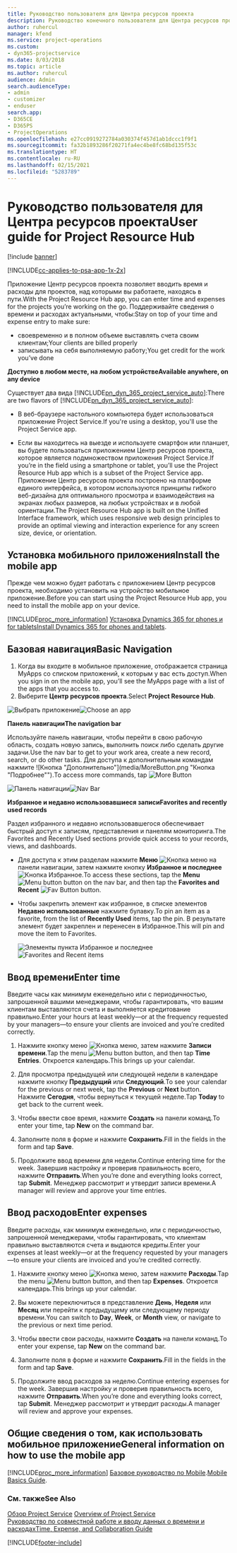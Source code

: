 ```yaml
---
title: Руководство пользователя для Центра ресурсов проекта
description: Руководство конечного пользователя для Центра ресурсов проекта для Project Service
author: ruhercul
manager: kfend
ms.service: project-operations
ms.custom:
- dyn365-projectservice
ms.date: 8/03/2018
ms.topic: article
ms.author: ruhercul
audience: Admin
search.audienceType:
- admin
- customizer
- enduser
search.app:
- D365CE
- D365PS
- ProjectOperations
ms.openlocfilehash: e27cc0919272784a030374f457d1ab1dccc1f9f1
ms.sourcegitcommit: fa32b1893286f20271fa4ec4be8fc68bd135f53c
ms.translationtype: HT
ms.contentlocale: ru-RU
ms.lasthandoff: 02/15/2021
ms.locfileid: "5283789"
---
```

# <a name="user-guide-for-project-resource-hub"></a><span data-ttu-id="5dc5c-103">Руководство пользователя для Центра ресурсов проекта</span><span class="sxs-lookup"><span data-stu-id="5dc5c-103">User guide for Project Resource Hub</span></span>

[!include [banner](../includes/psa-now-project-operations.md)]

[!INCLUDE[cc-applies-to-psa-app-1x-2x](../includes/cc-applies-to-psa-app-1x-2x.md)]

<span data-ttu-id="5dc5c-104">Приложение Центр ресурсов проекта позволяет вводить время и расходы для проектов, над которыми вы работаете, находясь в пути.</span><span class="sxs-lookup"><span data-stu-id="5dc5c-104">With the Project Resource Hub app, you can enter time and expenses for the projects you’re working on the go.</span></span> <span data-ttu-id="5dc5c-105">Поддерживайте сведения о времени и расходах актуальными, чтобы:</span><span class="sxs-lookup"><span data-stu-id="5dc5c-105">Stay on top of your time and expense entry to make sure:</span></span>

- <span data-ttu-id="5dc5c-106">своевременно и в полном объеме выставлять счета своим клиентам;</span><span class="sxs-lookup"><span data-stu-id="5dc5c-106">Your clients are billed properly</span></span>
- <span data-ttu-id="5dc5c-107">записывать на себя выполняемую работу;</span><span class="sxs-lookup"><span data-stu-id="5dc5c-107">You get credit for the work you’ve done</span></span>

<span data-ttu-id="5dc5c-108">**Доступно в любом месте, на любом устройстве**</span><span class="sxs-lookup"><span data-stu-id="5dc5c-108">**Available anywhere, on any device**</span></span>

<span data-ttu-id="5dc5c-109">Существует два вида [!INCLUDE[pn_dyn_365_project_service_auto](../includes/pn-dyn-365-project-service-auto.md)]:</span><span class="sxs-lookup"><span data-stu-id="5dc5c-109">There are two flavors of [!INCLUDE[pn_dyn_365_project_service_auto](../includes/pn-dyn-365-project-service-auto.md)]:</span></span> 

- <span data-ttu-id="5dc5c-110">В веб-браузере настольного компьютера будет использоваться приложение Project Service.</span><span class="sxs-lookup"><span data-stu-id="5dc5c-110">If you're using a desktop, you'll use the Project Service app.</span></span> 

- <span data-ttu-id="5dc5c-111">Если вы находитесь на выезде и используете смартфон или планшет, вы будете пользоваться приложением Центр ресурсов проекта, которое является подмножеством приложения Project Service.</span><span class="sxs-lookup"><span data-stu-id="5dc5c-111">If you’re in the field using a smartphone or tablet, you’ll use the Project Resource Hub app which is a subset of the Project Service  app.</span></span> <span data-ttu-id="5dc5c-112">Приложение Центр ресурсов проекта построено на платформе единого интерфейса, в котором используются принципы гибкого веб-дизайна для оптимального просмотра и взаимодействия на экранах любых размеров, на любых устройствах и в любой ориентации.</span><span class="sxs-lookup"><span data-stu-id="5dc5c-112">The Project Resource Hub app is built on the Unified Interface framework, which uses responsive web design principles to provide an optimal viewing and interaction experience for any screen size, device, or orientation.</span></span> 


## <a name="install-the-mobile-app"></a><span data-ttu-id="5dc5c-113">Установка мобильного приложения</span><span class="sxs-lookup"><span data-stu-id="5dc5c-113">Install the mobile app</span></span>
<span data-ttu-id="5dc5c-114">Прежде чем можно будет работать с приложением Центр ресурсов проекта, необходимо установить на устройство мобильное приложение.</span><span class="sxs-lookup"><span data-stu-id="5dc5c-114">Before you can start using the Project Resource Hub app, you need to install the mobile app on your device.</span></span> 

[!INCLUDE[proc_more_information](../includes/proc-more-information.md)] <span data-ttu-id="5dc5c-115">[Установка Dynamics 365 for phones и for tablets](https://docs.microsoft.com/dynamics365/mobile-app/install-dynamics-365-for-phones-and-tablets)</span><span class="sxs-lookup"><span data-stu-id="5dc5c-115">[Install Dynamics 365 for phones and tablets](https://docs.microsoft.com/dynamics365/mobile-app/install-dynamics-365-for-phones-and-tablets).</span></span>

## <a name="basic-navigation"></a><span data-ttu-id="5dc5c-116">Базовая навигация</span><span class="sxs-lookup"><span data-stu-id="5dc5c-116">Basic Navigation</span></span>
1.  <span data-ttu-id="5dc5c-117">Когда вы входите в мобильное приложение, отображается страница MyApps со списком приложений, к которым у вас есть доступ.</span><span class="sxs-lookup"><span data-stu-id="5dc5c-117">When you sign in on the mobile app, you’ll see the MyApps page with a list of the apps that you access to.</span></span> 
2.  <span data-ttu-id="5dc5c-118">Выберите **Центр ресурсов проекта**.</span><span class="sxs-lookup"><span data-stu-id="5dc5c-118">Select **Project Resource Hub**.</span></span>

<span data-ttu-id="5dc5c-119">![Выбрать приложение](media/chooseApp_1.png "Выбрать приложение")</span><span class="sxs-lookup"><span data-stu-id="5dc5c-119">![Choose an app](media/chooseApp_1.png "Choose an app")</span></span>

<span data-ttu-id="5dc5c-120">**Панель навигации**</span><span class="sxs-lookup"><span data-stu-id="5dc5c-120">**The navigation bar**</span></span>

<span data-ttu-id="5dc5c-121">Используйте панель навигации, чтобы перейти в свою рабочую область, создать новую запись, выполнить поиск либо сделать другие задачи.</span><span class="sxs-lookup"><span data-stu-id="5dc5c-121">Use the nav bar to get to your work area, create a new record, search, or do other tasks.</span></span> <span data-ttu-id="5dc5c-122">Для доступа к дополнительным командам нажмите ![Кнопка "Дополнительно"](media/MoreButton.png "Кнопка "Подробнее"").</span><span class="sxs-lookup"><span data-stu-id="5dc5c-122">To access more commands, tap ![More Button](media/MoreButton.png "More Button")</span></span>

<span data-ttu-id="5dc5c-123">![Панель навигации](media/NavBar_2.png "Панель навигации")</span><span class="sxs-lookup"><span data-stu-id="5dc5c-123">![Nav Bar](media/NavBar_2.png "Nav Bar")</span></span>

<span data-ttu-id="5dc5c-124">**Избранное и недавно использовавшиеся записи**</span><span class="sxs-lookup"><span data-stu-id="5dc5c-124">**Favorites and recently used records**</span></span>

<span data-ttu-id="5dc5c-125">Раздел избранного и недавно использовавшегося обеспечивает быстрый доступ к записям, представления и панелям мониторинга.</span><span class="sxs-lookup"><span data-stu-id="5dc5c-125">The Favorites and Recently Used sections provide quick access to your records, views, and dashboards.</span></span> 

- <span data-ttu-id="5dc5c-126">Для доступа к этим разделам нажмите **Меню** ![Кнопка меню](media/MenuButton.png "Кнопка меню") на панели навигации, затем нажмите кнопку **Избранное и последнее** ![Кнопка Избранное](media/FavButton.png "Кнопка избранного").</span><span class="sxs-lookup"><span data-stu-id="5dc5c-126">To access these sections, tap the **Menu** ![Menu button](media/MenuButton.png "Menu button") button on the nav bar, and then tap the **Favorites and Recent** ![Fav Button](media/FavButton.png "Fav Button") button.</span></span>

- <span data-ttu-id="5dc5c-127">Чтобы закрепить элемент как избранное, в списке элементов **Недавно использованные** нажмите булавку.</span><span class="sxs-lookup"><span data-stu-id="5dc5c-127">To pin an item as a favorite, from the list of **Recently Used** items, tap the pin.</span></span> <span data-ttu-id="5dc5c-128">В результате элемент будет закреплен и перенесен в Избранное.</span><span class="sxs-lookup"><span data-stu-id="5dc5c-128">This will pin and move the item to Favorites.</span></span>

  <span data-ttu-id="5dc5c-129">![Элементы пункта Избранное и последнее](media/Favs_3.png "Элементы пункта Избранное и последнее")</span><span class="sxs-lookup"><span data-stu-id="5dc5c-129">![Favorites and Recent items](media/Favs_3.png "Favorites and Recent items")</span></span>
 
## <a name="enter-time"></a><span data-ttu-id="5dc5c-130">Ввод времени</span><span class="sxs-lookup"><span data-stu-id="5dc5c-130">Enter time</span></span>
<span data-ttu-id="5dc5c-131">Введите часы как минимум еженедельно или с периодичностью, запрошенной вашими менеджерами, чтобы гарантировать, что вашим клиентам выставляются счета и выполняется кредитование правильно.</span><span class="sxs-lookup"><span data-stu-id="5dc5c-131">Enter your hours at least weekly—or at the frequency requested by your managers—to ensure your clients are invoiced and you’re credited correctly.</span></span>

1. <span data-ttu-id="5dc5c-132">Нажмите кнопку меню ![Кнопка меню](media/MenuButton.png "Кнопка меню"), затем нажмите **Записи времени**.</span><span class="sxs-lookup"><span data-stu-id="5dc5c-132">Tap the menu ![Menu button](media/MenuButton.png "Menu button") button, and then tap **Time Entries**.</span></span> <span data-ttu-id="5dc5c-133">Откроется календарь.</span><span class="sxs-lookup"><span data-stu-id="5dc5c-133">This brings up your calendar.</span></span>

2. <span data-ttu-id="5dc5c-134">Для просмотра предыдущей или следующей недели в календаре нажмите кнопку **Предыдущий** или **Следующий**.</span><span class="sxs-lookup"><span data-stu-id="5dc5c-134">To see your calendar for the previous or next week, tap the **Previous** or **Next** button.</span></span> <span data-ttu-id="5dc5c-135">Нажмите **Сегодня**, чтобы вернуться к текущей неделе.</span><span class="sxs-lookup"><span data-stu-id="5dc5c-135">Tap **Today** to get back to the current week.</span></span>

3. <span data-ttu-id="5dc5c-136">Чтобы ввести свое время, нажмите **Создать** на панели команд.</span><span class="sxs-lookup"><span data-stu-id="5dc5c-136">To enter your time, tap **New** on the command bar.</span></span> 

4. <span data-ttu-id="5dc5c-137">Заполните поля в форме и нажмите **Сохранить**.</span><span class="sxs-lookup"><span data-stu-id="5dc5c-137">Fill in the fields in the form and tap **Save**.</span></span>

5. <span data-ttu-id="5dc5c-138">Продолжите ввод времени для недели.</span><span class="sxs-lookup"><span data-stu-id="5dc5c-138">Continue entering time for the week.</span></span> <span data-ttu-id="5dc5c-139">Завершив настройку и проверив правильность всего, нажмите **Отправить**.</span><span class="sxs-lookup"><span data-stu-id="5dc5c-139">When you’re done and everything looks correct, tap **Submit**.</span></span> <span data-ttu-id="5dc5c-140">Менеджер рассмотрит и утвердит записи времени.</span><span class="sxs-lookup"><span data-stu-id="5dc5c-140">A manager will review and approve your time entries.</span></span>

## <a name="enter-expenses"></a><span data-ttu-id="5dc5c-141">Ввод расходов</span><span class="sxs-lookup"><span data-stu-id="5dc5c-141">Enter expenses</span></span> 
<span data-ttu-id="5dc5c-142">Введите расходы, как минимум еженедельно, или с периодичностью, запрошенной менеджерами, чтобы гарантировать, что клиентам правильно выставляются счета и выдаются кредиты.</span><span class="sxs-lookup"><span data-stu-id="5dc5c-142">Enter your expenses at least weekly—or at the frequency requested by your managers—to ensure your clients are invoiced and you’re credited correctly.</span></span>

1. <span data-ttu-id="5dc5c-143">Нажмите кнопку меню ![Кнопка меню](media/MenuButton.png "Кнопка меню"), затем нажмите **Расходы**.</span><span class="sxs-lookup"><span data-stu-id="5dc5c-143">Tap the menu ![Menu button](media/MenuButton.png "Menu button") button, and then tap **Expenses**.</span></span> <span data-ttu-id="5dc5c-144">Откроется календарь.</span><span class="sxs-lookup"><span data-stu-id="5dc5c-144">This brings up your calendar.</span></span>

2. <span data-ttu-id="5dc5c-145">Вы можете переключиться в представление **День**, **Неделя** или **Месяц** или перейти к предыдущему или следующему периоду времени.</span><span class="sxs-lookup"><span data-stu-id="5dc5c-145">You can switch to **Day**, **Week**, or **Month** view, or navigate to the previous or next time period.</span></span> 

3. <span data-ttu-id="5dc5c-146">Чтобы ввести свои расходы, нажмите **Создать** на панели команд.</span><span class="sxs-lookup"><span data-stu-id="5dc5c-146">To enter your expense, tap **New** on the command bar.</span></span> 

4. <span data-ttu-id="5dc5c-147">Заполните поля в форме и нажмите **Сохранить**.</span><span class="sxs-lookup"><span data-stu-id="5dc5c-147">Fill in the fields in the form and tap **Save**.</span></span>

5. <span data-ttu-id="5dc5c-148">Продолжите ввод расходов за неделю.</span><span class="sxs-lookup"><span data-stu-id="5dc5c-148">Continue entering expenses for the week.</span></span> <span data-ttu-id="5dc5c-149">Завершив настройку и проверив правильность всего, нажмите **Отправить**.</span><span class="sxs-lookup"><span data-stu-id="5dc5c-149">When you’re done and everything looks correct, tap **Submit**.</span></span> <span data-ttu-id="5dc5c-150">Менеджер рассмотрит и утвердит расходы.</span><span class="sxs-lookup"><span data-stu-id="5dc5c-150">A manager will review and approve your expenses.</span></span>

## <a name="general-information-on-how-to-use-the-mobile-app"></a><span data-ttu-id="5dc5c-151">Общие сведения о том, как использовать мобильное приложение</span><span class="sxs-lookup"><span data-stu-id="5dc5c-151">General information on how to use the mobile app</span></span> 
[!INCLUDE[proc_more_information](../includes/proc-more-information.md)] <span data-ttu-id="5dc5c-152">[Базовое руководство по Mobile](https://docs.microsoft.com/dynamics365/mobile-app/dynamics-365-phones-tablets-users-guide).</span><span class="sxs-lookup"><span data-stu-id="5dc5c-152">[Mobile Basics Guide](https://docs.microsoft.com/dynamics365/mobile-app/dynamics-365-phones-tablets-users-guide).</span></span>

### <a name="see-also"></a><span data-ttu-id="5dc5c-153">См. также</span><span class="sxs-lookup"><span data-stu-id="5dc5c-153">See Also</span></span>  
 <span data-ttu-id="5dc5c-154">[Обзор Project Service](../psa/overview.md) </span><span class="sxs-lookup"><span data-stu-id="5dc5c-154">[Overview of Project Service](../psa/overview.md) </span></span>  
 [<span data-ttu-id="5dc5c-155">Руководство по совместной работе и вводу данных о времени и расходах</span><span class="sxs-lookup"><span data-stu-id="5dc5c-155">Time, Expense, and Collaboration Guide</span></span>](../psa/time-expense-collaboration-guide.md)   
 


[!INCLUDE[footer-include](../includes/footer-banner.md)]